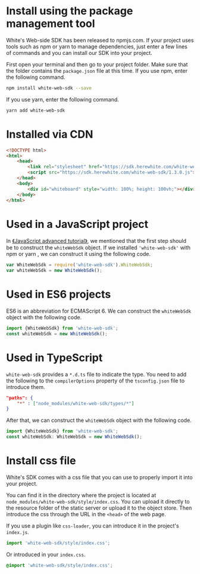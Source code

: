 # Install using the package management tool

White's Web-side SDK has been released to npmjs.com. If your project uses tools such as npm or yarn to manage dependencies, just enter a few lines of commands and you can install our SDK into your project.

First open your terminal and then go to your project folder. Make sure that the folder contains the `package.json` file at this time. If you use npm, enter the following command.

```bash
npm install white-web-sdk --save
```

If you use yarn, enter the following command.

```bash
yarn add white-web-sdk
```

# Installed via CDN

```html
<!DOCTYPE html>
<html>
    <head>
        <link rel="stylesheet" href="https://sdk.herewhite.com/white-web-sdk/1.3.0.css">
        <script src="https://sdk.herewhite.com/white-web-sdk/1.3.0.js"></script>
    </head>
    <body>
        <div id="whiteboard" style="width: 100%; height: 100vh;"></div>
    </body>
</html>

```

# Used in a JavaScript project

In [《JavaScript advanced tutorial》](./js_detail_api.md), we mentioned that the first step should be to construct the `whiteWebSdk` object. If we installed `'white-web-sdk'` with npm or yarn , we can construct it using the following code.

```javascript
var WhiteWebSdk = require('white-web-sdk').WhiteWebSdk;
var whiteWebSdk = new WhiteWebSdk();
```

# Used in ES6 projects

ES6 is an abbreviation for ECMAScript 6. We can construct the `whiteWebSdk` object with the following code.

```javascript
import {WhiteWebSdk} from 'white-web-sdk';
const whiteWebSdk = new WhiteWebSdk();
```

# Used in TypeScript

`white-web-sdk` provides a `*.d.ts` file to indicate the type. You need to add the following to the `compilerOptions` property of the `tsconfig.json` file to introduce them.

```json
"paths": {
    "*" : ["node_modules/white-web-sdk/types/*"]
}
```

After that, we can construct the `whiteWebSdk` object with the following code.

```typescript
import {WhiteWebSdk} from 'white-web-sdk';
const whiteWebSdk: WhiteWebSdk = new WhiteWebSdk();
```

# Install css file

White's SDK comes with a css file that you can use to properly import it into your project.

You can find it in the directory where the project is located at `node_modules/white-web-sdk/style/index.css`. You can upload it directly to the resource folder of the static server or upload it to the object store. Then introduce the css through the URL in the `<head>` of the web page.

If you use a plugin like `css-loader`, you can introduce it in the project's `index.js`.

```javascript
import 'white-web-sdk/style/index.css';
```

Or introduced in your `index.css`.

```css
@import 'white-web-sdk/style/index.css';
```
